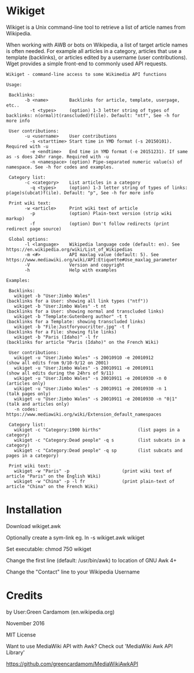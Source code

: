 Wikiget
===================
Wikiget is a Unix command-line tool to retrieve a list of article names from Wikipedia.

When working with AWB or bots on Wikipedia, a list of target article names is often needed. For example all articles in a category, articles that use a 
template (backlinks), or articles edited by a username (user contributions). Wget provides a simple front-end to commonly used API requests.


	Wikiget - command-line access to some Wikimedia API functions
	
	Usage:
	
	 Backlinks:
	       -b <name>        Backlinks for article, template, userpage, etc..
	         -t <types>     (option) 1-3 letter string of types of backlinks: n(ormal)t(ranscluded)f(ile). Default: "ntf", See -h for more info 
	
	 User contributions:
	       -u <username>    User contributions
	         -s <starttime> Start time in YMD format (-s 20150101). Required with -u
	         -e <endtime>   End time in YMD format (-e 20151231). If same as -s does 24hr range. Required with -u
	         -n <namespace> (option) Pipe-separated numeric value(s) of namespace. See -h for codes and examples.
	
	 Category list:
	       -c <category>    List articles in a category
	         -q <types>     (option) 1-3 letter string of types of links: p(age)s(ubcat)f(ile). Default: "p", See -h for more info 
	
	 Print wiki text:
	       -w <article>     Print wiki text of article
	         -p             (option) Plain-text version (strip wiki markup)
	         -f             (option) Don't follow redirects (print redirect page source)
	
	 Global options:
	       -l <language>    Wikipedia language code (default: en). See https://en.wikipedia.org/wiki/List_of_Wikipedias
	       -m <#>           API maxlag value (default: 5). See https://www.mediawiki.org/wiki/API:Etiquette#Use_maxlag_parameter
	       -V               Version and copyright
	       -h               Help with examples
	
	Examples:
	
	 Backlinks:
	   wikiget -b "User:Jimbo Wales"                                  (backlinks for a User: showing all link types ("ntf"))
	   wikiget -b "User:Jimbo Wales" -t nt                            (backlinks for a User: showing normal and transcluded links)
	   wikiget -b "Template:Gutenberg author" -t t                    (backlinks for a Template: showing transcluded links)
	   wikiget -b "File:Justforyoucritter.jpg" -t f                   (backlinks for a File: showing file links)
	   wikiget -b "Paris (Idaho)" -l fr                               (backlinks for article "Paris (Idaho)" on the French Wiki)
	
	 User contributions:
	   wikiget -u "User:Jimbo Wales" -s 20010910 -e 20010912          (show all edits from 9/10-9/12 on 2001)
	   wikiget -u "User:Jimbo Wales" -s 20010911 -e 20010911          (show all edits during the 24hrs of 9/11)
	   wikiget -u "User:Jimbo Wales" -s 20010911 -e 20010930 -n 0     (articles only)
	   wikiget -u "User:Jimbo Wales" -s 20010911 -e 20010930 -n 1     (talk pages only)
	   wikiget -u "User:Jimbo Wales" -s 20010911 -e 20010930 -n "0|1" (talk and articles only)
	   -n codes: https://www.mediawiki.org/wiki/Extension_default_namespaces
	
	 Category list:
	   wikiget -c "Category:1900 births"              (list pages in a category)
	   wikiget -c "Category:Dead people" -q s         (list subcats in a category)
	   wikiget -c "Category:Dead people" -q sp        (list subcats and pages in a category)
	
	 Print wiki text:
	   wikiget -w "Paris" -p                    (print wiki text of article "Paris" on the English Wiki)
	   wikiget -w "China" -p -l fr              (print plain-text of article "China" on the French Wiki)



Installation
=============
Download wikiget.awk

Optionally create a sym-link eg. ln -s wikiget.awk wikiget

Set executable: chmod 750 wikiget

Change the first line (default: /usr/bin/awk) to location of GNU Awk 4+

Change the "Contact" line to your Wikipedia Username

Credits
==================
by User:Green Cardamom (en.wikipedia.org)

November 2016

MIT License

Want to use MediaWiki API with Awk? Check out 'MediaWiki Awk API Library'

https://github.com/greencardamom/MediaWikiAwkAPI

